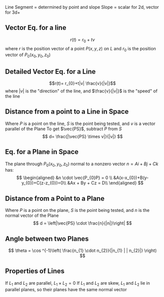 
Line Segment = determined by point and slope
Slope = scalar for 2d, vector for 3d+

## Vector Eq. for a line
$$r(t)= r_{0}+tv$$
where $r$ is the position vector of a point $P(x,y,z)$ on $L$ and $r_{0}$ is the position vector of $P_{0}(x_{0},y_{0},z_{0})$

## Detailed Vector Eq. for a Line
$$r(t)= r_{0}+t|v| \frac{v}{|v|}$$
where $|v|$ is the "direction" of the line, and $\frac{v}{|v|}$ is the "speed" of the line

## Distance from a point to a Line in Space
Where $P$ is a point on the line, $S$ is the point being tested, and $v$ is a vector parallel of the Plane
To get $\vec{PS}$, subtract $P$ from $S$
$$
d= \frac{|\vec{PS} \times v|}{|v|}
$$
## Eq. for a Plane in Space
The plane through $P_{0}(x_{0},y_{0},z_{0})$ normal to a nonzero vector $n = Ai+Bj+Ck$ has:
$$
\begin{aligned}
&n \cdot \vec{P_{0}P} = 0 \\
&A(x-x_{0})+B(y-y_{0})+C(z-z_{0})=0\\
&Ax + By + Cz = D\\
\end{aligned}
$$

## Distance from a Point to a Plane
Where $P$ is a point on the plane, $S$ is the point being tested, and $n$ is the normal vector of the Plane
$$
d = \left|\vec{PS} \cdot \frac{n}{|n|}\right|
$$
## Angle between two Planes
$$
\theta = \cos ^{-1}\left( \frac{n_{1} \cdot n_{2}}{|n_{1} | | n_{2}|} \right)
$$

## Properties of Lines
If $L_{1}$ and $L_{2}$ are parallel, $L_{1} \times L_{2} = 0$
If $L_{1}$ and $L_{2}$ are skew, $L_{1}$ and $L_{2}$ lie in parallel planes, so their planes have the same normal vector
